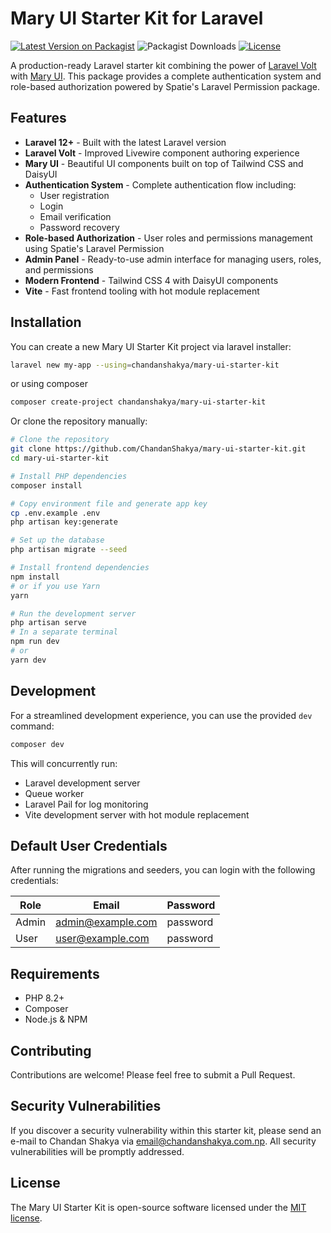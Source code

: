 # Mary UI Starter Kit for Laravel

[![Latest Version on Packagist](https://img.shields.io/packagist/v/ChandanShakya/mary-ui-starter-kit.svg?style=flat-square)](https://packagist.org/packages/ChandanShakya/mary-ui-starter-kit)
![Packagist Downloads](https://img.shields.io/packagist/dt/ChandanShakya/mary-ui-starter-kit)
[![License](https://img.shields.io/packagist/l/ChandanShakya/mary-ui-starter-kit.svg?style=flat-square)](https://packagist.org/packages/ChandanShakya/mary-ui-starter-kit)

A production-ready Laravel starter kit combining the power of [Laravel Volt](https://livewire.laravel.com/docs/volt) with [Mary UI](https://github.com/robsontenorio/mary). This package provides a complete authentication system and role-based authorization powered by Spatie's Laravel Permission package.

## Features

- **Laravel 12+** - Built with the latest Laravel version
- **Laravel Volt** - Improved Livewire component authoring experience
- **Mary UI** - Beautiful UI components built on top of Tailwind CSS and DaisyUI
- **Authentication System** - Complete authentication flow including:
  - User registration
  - Login
  - Email verification
  - Password recovery
- **Role-based Authorization** - User roles and permissions management using Spatie's Laravel Permission
- **Admin Panel** - Ready-to-use admin interface for managing users, roles, and permissions
- **Modern Frontend** - Tailwind CSS 4 with DaisyUI components
- **Vite** - Fast frontend tooling with hot module replacement

## Installation

You can create a new Mary UI Starter Kit project via laravel installer:

```bash
laravel new my-app --using=chandanshakya/mary-ui-starter-kit
```

or using composer

```bash
composer create-project chandanshakya/mary-ui-starter-kit
```

Or clone the repository manually:

```bash
# Clone the repository
git clone https://github.com/ChandanShakya/mary-ui-starter-kit.git
cd mary-ui-starter-kit

# Install PHP dependencies
composer install

# Copy environment file and generate app key
cp .env.example .env
php artisan key:generate

# Set up the database
php artisan migrate --seed

# Install frontend dependencies
npm install
# or if you use Yarn
yarn

# Run the development server
php artisan serve
# In a separate terminal
npm run dev
# or
yarn dev
```

## Development

For a streamlined development experience, you can use the provided `dev` command:

```bash
composer dev
```

This will concurrently run:

- Laravel development server
- Queue worker
- Laravel Pail for log monitoring
- Vite development server with hot module replacement

## Default User Credentials

After running the migrations and seeders, you can login with the following credentials:

| Role  | Email             | Password |
|-------|-------------------|----------|
| Admin | admin@example.com | password |
| User  | user@example.com  | password |

## Requirements

- PHP 8.2+
- Composer
- Node.js & NPM

## Contributing

Contributions are welcome! Please feel free to submit a Pull Request.

## Security Vulnerabilities

If you discover a security vulnerability within this starter kit, please send an e-mail to Chandan Shakya via [email@chandanshakya.com.np](mailto:email@chandanshakya.com.np). All security vulnerabilities will be promptly addressed.

## License

The Mary UI Starter Kit is open-source software licensed under the [MIT license](https://raw.githubusercontent.com/ChandanShakya/mary-ui-starter-kit/refs/heads/main/LICENSE).
